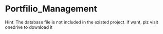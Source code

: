 # Portfilio_Management

Hint:
The database file is not included in the existed project.
If want, plz visit onedrive to download it

